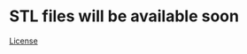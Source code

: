 # STL files will be available soon

[License](https://creativecommons.org/licenses/by-nc-sa/4.0/)


